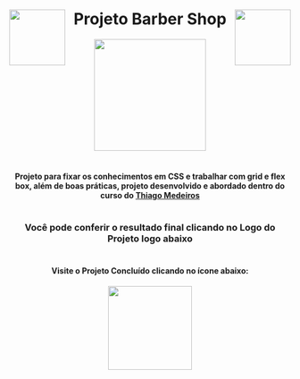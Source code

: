 <div align = "center ">

<img align="left" width=100px src="https://github.com/LeandroDukievicz/BarberShop/blob/main/img/chair-ic.png"/>
<img align="right" width=100px src="https://github.com/LeandroDukievicz/BarberShop/blob/main/img/shave-brush-no-bg.png"/>

# Projeto Barber Shop <br>

<img width=200px src="https://github.com/LeandroDukievicz/BarberShop/blob/main/img/heading-ic-white.png"/> <br><br>

#### Projeto para fixar os conhecimentos em CSS e trabalhar com grid e flex box, além de boas práticas, projeto desenvolvido e abordado dentro do curso do [Thiago Medeiros](https://github.com/thiagommedeiros?tab=overview&from=2023-03-01&to=2023-03-13)
  
#
  
### Você pode conferir o resultado final clicando no Logo do Projeto logo abaixo <br>

#
  
<div align="center">
  <h4>Visite o Projeto Concluído clicando no ícone abaixo:</h4>
  <a  href="https://barberhop-dukievicz.vercel.app/" target="_blank"><img  height="150em"src="https://github.com/LeandroDukievicz/BarberShop/blob/main/img/logo.png" target="_blank">
</div>            
  
